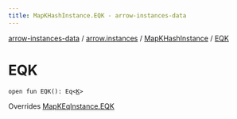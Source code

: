 ```yaml
---
title: MapKHashInstance.EQK - arrow-instances-data
---
```


[arrow-instances-data](../../index.html) / [arrow.instances](../index.html) / [MapKHashInstance](index.html) / [EQK](./-e-q-k.html)

# EQK

`open fun EQK(): Eq<`[`K`](index.html#K)`>`

Overrides [MapKEqInstance.EQK](../-map-k-eq-instance/-e-q-k.html)


